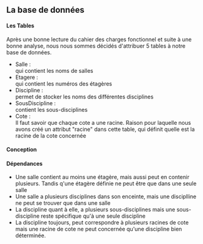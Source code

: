 <h2> La base de données </h2>

<h4> Les Tables </h4>
  <p>
    Après une bonne lecture du cahier des charges fonctionnel et suite à une bonne analyse, 
    nous nous sommes décidés d'attribuer 5 tables à notre base de données.
    <ul>
      <li> Salle : </li> <span> qui contient les noms de salles </span>
      <li> Etagere : </li> <span> qui contient les numéros des étagères </span>
      <li> Discipline : </li> <span> permet de stocker les noms des différentes disciplines </span>
      <li> SousDiscipline : </li> <span> contient les sous-disciplines </span>
      <li> Cote : </li> <span> Il faut savoir que chaque cote a une racine. Raison pour laquelle nous avons créé un attribut "racine" dans cette table, qui définit quelle est la racine de la cote concernée </span>
    </ul>
  </p>
  
<h4> Conception </h4>

  
    
<h4> Dépendances </h4>
<p>
        <ul>
          <li> Une salle contient au moins une étagère, mais aussi peut en contenir plusieurs. Tandis q'une étagère définie ne peut être que dans une seule salle </li>
          <li> Une salle a plusieurs disciplines dans son enceinte, mais une disciplline ne peut se trouver que dans une salle </li>
          <li> La discipline quant à elle, a plusieurs sous-disciplines mais une sous-discipline reste spécifique qu'à une seule discipline </li>
          <li> La discipline toujours, peut correspondre à plusieurs racines de cote mais une racine de cote ne peut concernée qu'une discipline bien déterminée. </li>
          </ul>
</p>          
 
